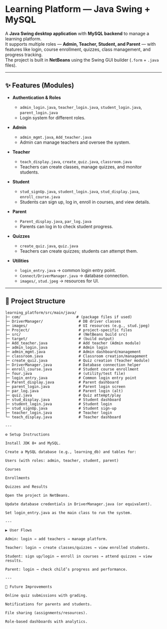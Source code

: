 # Learning Platform — Java Swing + MySQL

A **Java Swing desktop application** with **MySQL backend** to manage a learning platform.  
It supports multiple roles — **Admin, Teacher, Student, and Parent** — with features like login, course enrollment, quizzes, class management, and progress tracking.  
The project is built in **NetBeans** using the Swing GUI builder (`.form` + `.java` files).

---

## ✨ Features (Modules)

- **Authentication & Roles**
  - `admin_login.java`, `teacher_login.java`, `student_login.java`, `parent_login.java`
  - Login system for different roles.

- **Admin**
  - `admin_mgmt.java`, `Add_teacher.java`
  - Admin can manage teachers and oversee the system.

- **Teacher**
  - `teach_display.java`, `create_quiz.java`, `classroom.java`
  - Teachers can create classes, manage quizzes, and monitor students.

- **Student**
  - `stud_signUp.java`, `student_login.java`, `stud_display.java`, `enroll_course.java`
  - Students can sign up, log in, enroll in courses, and view details.

- **Parent**
  - `Parent_display.java`, `par_log.java`
  - Parents can log in to check student progress.

- **Quizzes**
  - `create_quiz.java`, `quiz.java`
  - Teachers can create quizzes; students can attempt them.

- **Utilities**
  - `login_entry.java` → common login entry point.  
  - `Connect/DriverManager.java` → database connection.  
  - `images/`, `stud.jpeg` → resources for UI.  

---

## 📂 Project Structure

```text
learning_platform/src/main/java/
├─ com/                         # (package files if used)
├─ DriverManager/                # DB driver classes
├─ images/                       # UI resources (e.g., stud.jpeg)
├─ Project/                      # project-specific files
├─ src/                          # (NetBeans build src)
├─ target/                       # (build output)
├─ Add_teacher.java              # Add teacher (Admin module)
├─ admin_login.java              # Admin login
├─ admin_mgmt.java               # Admin dashboard/management
├─ classroom.java                # Classroom creation/management
├─ create_quiz.java              # Quiz creation (Teacher module)
├─ DriverManager.java            # Database connection helper
├─ enroll_course.java            # Student course enrollment
├─ four.java                     # (utility/test file)
├─ login_entry.java              # Common login entry point
├─ Parent_display.java           # Parent dashboard
├─ parent_login.java             # Parent login screen
├─ par_log.java                  # Parent login (alt)
├─ quiz.java                     # Quiz attempt/play
├─ stud_display.java             # Student dashboard
├─ student_login.java            # Student login
├─ stud_signUp.java              # Student sign-up
├─ teacher_login.java            # Teacher login
└─ teach_display.java            # Teacher dashboard

---

⚙️ Setup Instructions

Install JDK 8+ and MySQL.

Create a MySQL database (e.g., learning_db) and tables for:

Users (with roles: admin, teacher, student, parent)

Courses

Enrollments

Quizzes and Results

Open the project in NetBeans.

Update database credentials in DriverManager.java (or equivalent).

Set login_entry.java as the main class to run the system.

---

▶️ User Flows

Admin: login → add teachers → manage platform.

Teacher: login → create classes/quizzes → view enrolled students.

Student: sign up/login → enroll in courses → attend quizzes → view results.

Parent: login → check child’s progress and performance.

---

🚀 Future Improvements

Online quiz submissions with grading.

Notifications for parents and students.

File sharing (assignments/resources).

Role-based dashboards with analytics.
